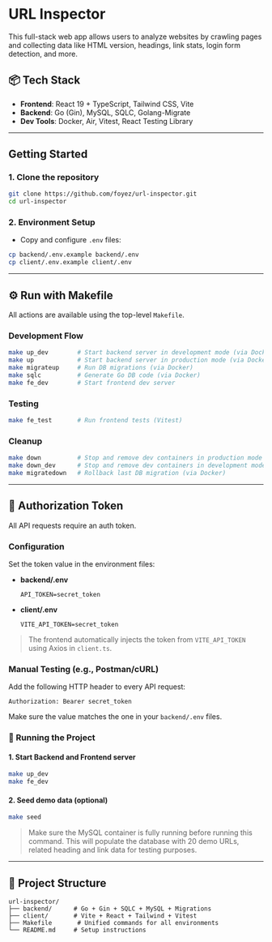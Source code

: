 # URL Inspector

This full-stack web app allows users to analyze websites by crawling pages and collecting data like HTML version, headings, link stats, login form detection, and more.

## 📦 Tech Stack

- **Frontend**: React 19 + TypeScript, Tailwind CSS, Vite
- **Backend**: Go (Gin), MySQL, SQLC, Golang-Migrate
- **Dev Tools**: Docker, Air, Vitest, React Testing Library

---

## Getting Started

### 1. Clone the repository

```bash
git clone https://github.com/foyez/url-inspector.git
cd url-inspector
```

### 2. Environment Setup

- Copy and configure `.env` files:

```bash
cp backend/.env.example backend/.env
cp client/.env.example client/.env
```

---

## ⚙️ Run with Makefile

All actions are available using the top-level `Makefile`.

### Development Flow

```bash
make up_dev        # Start backend server in development mode (via Docker)
make up            # Start backend server in production mode (via Docker)
make migrateup     # Run DB migrations (via Docker)
make sqlc          # Generate Go DB code (via Docker)
make fe_dev        # Start frontend dev server
```

### Testing

```bash
make fe_test       # Run frontend tests (Vitest)
```

### Cleanup

```bash
make down          # Stop and remove dev containers in production mode
make down_dev      # Stop and remove dev containers in development mode
make migratedown   # Rollback last DB migration (via Docker)
```

---

## 🔐 Authorization Token

All API requests require an auth token.

### Configuration

Set the token value in the environment files:

- **backend/.env**

  ```
  API_TOKEN=secret_token
  ```

- **client/.env**

  ```
  VITE_API_TOKEN=secret_token
  ```

> The frontend automatically injects the token from `VITE_API_TOKEN` using Axios in `client.ts`.

### Manual Testing (e.g., Postman/cURL)

Add the following HTTP header to every API request:

```
Authorization: Bearer secret_token
```

Make sure the value matches the one in your `backend/.env` files.

### 🚀 Running the Project

#### 1. Start Backend and Frontend server

```bash
make up_dev
make fe_dev
```

#### 2. Seed demo data (optional)

```bash
make seed
```

> Make sure the MySQL container is fully running before running this command. This will populate the database with 20 demo URLs, related heading and link data for testing purposes.

---

## 📁 Project Structure

```
url-inspector/
├── backend/      # Go + Gin + SQLC + MySQL + Migrations
├── client/       # Vite + React + Tailwind + Vitest
├── Makefile       # Unified commands for all environments
└── README.md     # Setup instructions
```
